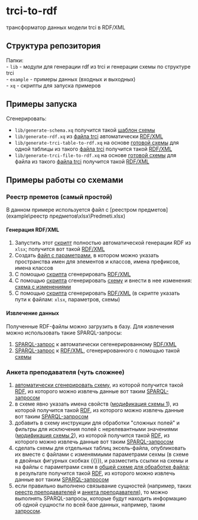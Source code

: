 # trci-to-rdf

трансформатор данных модели trci в RDF/XML

## Структура репозитория

Папки:  
    - `lib` - модули для генерации rdf из trci и генерации схемы по структуре trci  
    - `example` - примеры данных (входных и выходных)  
    - `xq` - скрипты для запуска примеров  

## Примеры запуска

Сгенерировать:

- `lib/generate-schema.xq` получится такой [шаблон схемы](example/schemas/schema-example.json)
- `lib/generate-rdf.xq` из [файла trci](example/TRCI/TRCI-example.xml) автоматически [RDF/XML](example/RDF/RDF-example.xml)
- `lib/generate-trci-table-to-rdf.xq` на основе [готовой схемы](example/schemas/schema-example-2.json) для одной таблицы из такого [файла trci](example/TRCI/TRCI-example.xml) получится такой [RDF/XML](example/RDF/RDF-example-2.xml)
- `lib/generate-trci-file-to-rdf.xq` на основе [готовой схемы](example/schemas/schema-file-example.json) для  файла из такого [файла trci](example/TRCI/TRCI-example.xml) получится такой [RDF/XML](example/RDF/RDF-example-3-file.xml)

## Примеры работы со схемами

### Реестр преметов (самый простой)

В данном примере используется файл с [реестром предметов](example\реестр предметов\xlsx\Predmeti.xlsx)

#### Генерация RDF/XML

1. Запустить этот [скрипт](xq/generate-rdf-from-xlsx.xq) полностью автоматической генерации RDF из `xlsx`; получится вот такой [RDF/XML](example/реестр-предметов/RDF/1-реестр-автоматически.rdf)
1. Создать [файл с параметрами](example/реестр-предметов/params/params.json), в котором можно указать пространства имен для элементов и классов, имена префиксов, имена классов
1. С помощью [скрипта](xq/generate-rdf-from-xlsx-with-params.xq) cгенерировать [RDF/XML](example/реестр-предметов/RDF/2-реестр-автоматически-с-параметрами.rdf)
1. С помощью [скрипта](xq/ggenerate-schema.xq) cгенерировать [схему](example/реестр-предметов/schemas/schema-1.json) и внести в нее изменения: [схема с изменениями](example/реестр-предметов/schemas/schema-2.json)
1. С помощью [скрипта](xq/generate-table-to-rdf.xq) cгенерировать [RDF/XML](example/реестр-предметов/RDF/3-реестр-на-основе-схемы-2.rdf) (в скрипте указать пути к файлам:  `xlsx`, параметров, схемы)

#### Извлечение данных

Полученные RDF-файлы можно загрузить в базу. Для извлечения можно использовать такие SPARQL-запросы:

1. [SPARQL-запрос](example/реестр-предметов/SPARQL/SPARQL-1.rq) к автоматически сегенерированному [RDF/XML](example/реестр-предметов/RDF/1-реестр-автоматически.rdf)
1. [SPARQL-запрос](example/реестр-предметов/SPARQL/SPARQL-2.rq) к [RDF/XML](example/реестр-предметов/RDF/3-реестр-на-основе-схемы-2.rdf), сгенерированного с помощью такой [схемы](example/реестр-предметов/schemas/schema-2.json)

### Анкета преподавателя (чуть сложнее)

1. [автоматически сгенерировать схему](xq/generate-schema.xq), из которой получится такой [RDF](example/RDF/RDF-example.xml), из которого можно извлечь данные вот таким [SPARQL-запросом](example/SPARQL/SPARQL-example.rq)
1. в схеме явно указать имена свойств ([модификация схемы 1](example/schemas/schema-example-1.json)), из которой получится такой [RDF](example/RDF/RDF-example-1.xml), из которого можно извлечь данные вот таким [SPARQL-запросом](example/SPARQL/SPARQL-example1.rq)
1. добавить в схему инструкции для обработки "сложных полей" и фильтры для исключения полей с нерелевантными значениями ([модификация схемы 2](example/schemas/schema-example-2.json)), из которой получится такой [RDF](example/RDF/RDF-example-2.xml), из которого можно извлечь данные вот таким [SPARQL-запросом](example/SPARQL/SPARQL-example-2.rq)
1. сделать схемы для отдельных таблиц эксель-файла, опубликовать их вместе с файлами с изменямиыми параметрами сехмы (в схеме в двойных фигурных скобках {{}}), и разместить ссылки на схемы и на файлы с параметрами схем в [общей схеме для обработке файла](example/schemas/schema-file-example.json); в результате получится такой [RDF](example/RDF/RDF-example-3-file.xml), из которого можно извлечь данные вот таким [SPARQL-запросом](example/SPARQL/SPARQL-example-3.rq)
1. если правильно выполнено связывание сущностей (например, таких [реестр преподавателей](example/schemas/schema-список-ппс.json) и [анкета преподавателя](example/schemas/schema-example-2.json)), то можно выполнять SPARQL-запросы, которые будут находить информацию об одной сущности по всей базе данных, например, таким [запросом](example/SPARQL/SPARQL-example-4.rq).
